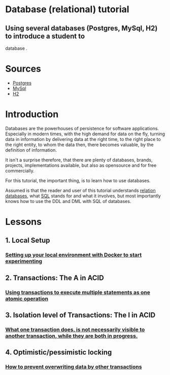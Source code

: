 # Database (relational) tutorial

## Using several databases (Postgres, MySql, H2) to introduce a student to
database .

# Sources

* [Postgres](https://www.postgresql.org/)
* [MySql](https://www.mysql.com/)
* [H2](https://h2database.com/html/main.html)

# Introduction

Databases are the powerhouses of persistence for software applications. Especially
in modern times, with the high demand for data on the fly, turning data in information
by delivering data at the right time, to the right place to the right entity,
to whom the data then, there becomes valuable, by the definition of information.

It isn't a surprise therefore, that there are plenty of databases, brands, projects,
implementations available, but also as opensource and for free commercially.

For this tutorial, the important thing, is to learn how to use databases.

Assumed is that the reader and user of this tutorial understands
[relation databases](https://en.wikipedia.org/wiki/Relational_database),
what [SQL](https://en.wikipedia.org/wiki/SQL-92) stands for and what it
involves, but most importantly knows how to use the DDL and DML with SQL of
databases.

# Lessons

## 1. Local Setup

### [Setting up your local environment with Docker to start experimenting](lesson1-local-setup/README.md)

## 2. Transactions: The A in ACID

### [Using transactions to execute multiple statements as one atomic operation](lesson2-transactions/README.md)

## 3. Isolation level of Transactions: The I in ACID

### [What one transaction does, is not necessarily visible to another transaction, while they are both in progress.](lesson3-isolation/README.md)

## 4. Optimistic/pessimistic locking

### [How to prevent overwriting data by other transactions](lesson4-locking/READMD.md)


